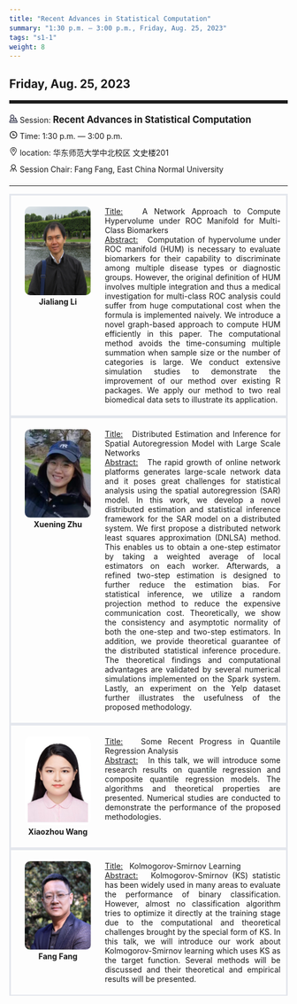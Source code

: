 ```yaml
---
title: "Recent Advances in Statistical Computation"
summary: "1:30 p.m. — 3:00 p.m., Friday, Aug. 25, 2023"
tags: "s1-1"
weight: 8
---
```


Friday, Aug. 25, 2023
------


<hr style="border: 0; border-top: 5px solid;">

<div class="tip">
    <img class="icon" src="/icon/yanjiang.png" />
    Session: <span class="font-bold" style="font-size:120%">Recent Advances in Statistical Computation</span>
</div>

<div class="tip">
    <img class="icon" src="/icon/shizhong.png" />
    Time: 1:30 p.m. — 3:00 p.m.
</div>
<div class="tip">
    <img class="icon" src="/icon/didian.png" />
    location: 华东师范大学中北校区 文史楼201
</div>


<div class="tip">
    <img class="icon" src="/icon/lingdao.png" />
    Session Chair: Fang Fang, East China Normal University
</div>


________________________________________

<div class="row">
    <div class="left">
        <img src="/images/jialiang.png" class="avatar" />
        <div class="font-small font-bold">
            <a>
                Jialiang Li
            </a>
        </div>
    </div>
    <div class="right">
        <div class="font-small">
            <u>Title:</u> &nbsp;
            A Network Approach to Compute Hypervolume under ROC Manifold for Multi-Class Biomarkers
        </div>
        <div class="content font-small">
            <u>Abstract:</u> &nbsp;
            Computation of hypervolume under ROC manifold (HUM) is necessary to evaluate biomarkers for their capability to discriminate among multiple disease types or diagnostic groups. However, the original definition of HUM involves multiple integration and thus a medical investigation for multi-class ROC analysis could suffer from huge computational cost when the formula is implemented naively. We introduce a novel graph-based approach to compute HUM efficiently in this paper. The computational method avoids the time-consuming multiple summation when sample size or the number of categories is large. We conduct extensive simulation studies to demonstrate the improvement of our method over existing R packages. We apply our method to two real biomedical data sets to illustrate its application.
        </div>
    </div>
</div>

<div class="row">
    <div class="left">
        <img src="/images/xuening.png" class="avatar" />
        <div class="font-small font-bold">
            <a>
                Xuening Zhu
            </a>
        </div>
    </div>
    <div class="right">
        <div class="font-small">
            <u>Title:</u> &nbsp;
            Distributed Estimation and Inference for Spatial Autoregression Model with Large Scale Networks
        </div>
        <div class="content font-small">
            <u>Abstract:</u> &nbsp;
            The rapid growth of online network platforms generates large-scale network data and it poses great challenges for statistical analysis using the spatial autoregression (SAR) model. In this work, we develop a novel distributed estimation and statistical inference framework for the SAR model on a distributed system. We first propose a distributed network least squares approximation (DNLSA) method. This enables us to obtain a one-step estimator by taking a weighted average of local estimators on each worker. Afterwards, a refined two-step estimation is designed to further reduce the estimation bias. For statistical inference, we utilize a random projection method to reduce the expensive communication cost. Theoretically, we show the consistency and asymptotic normality of both the one-step and two-step estimators. In addition, we provide theoretical guarantee of the distributed statistical inference procedure. The theoretical findings and computational advantages are validated by several numerical simulations implemented on the Spark system. Lastly, an experiment on the Yelp dataset further illustrates the usefulness of the proposed methodology.
        </div>
    </div>
</div>

<div class="row">
    <div class="left">
        <img src="/images/xiaozhou.png" class="avatar" />
        <div class="font-small font-bold">
            <a>
                Xiaozhou Wang
            </a>
        </div>
    </div>
    <div class="right">
        <div class="font-small">
            <u>Title:</u> &nbsp;
            Some Recent Progress in Quantile Regression Analysis
        </div>
        <div class="content font-small">
            <u>Abstract:</u> &nbsp;
            In this talk, we will introduce some research results on quantile regression and composite quantile regression models. The algorithms and theoretical properties are presented. Numerical studies are conducted to demonstrate the performance of the proposed methodologies.
        </div>
    </div>
</div>

<div class="row">
    <div class="left">
        <img src="/images/fangfang.png" class="avatar" />
        <div class="font-small font-bold">
            <a>
                Fang Fang
            </a>
        </div>
    </div>
    <div class="right">
        <div class="font-small">
            <u>Title:</u> &nbsp;
            Kolmogorov-Smirnov Learning
        </div>
        <div class="content font-small">
            <u>Abstract:</u> &nbsp;
            Kolmogorov-Smirnov (KS) statistic has been widely used in many areas to evaluate the performance of binary classification. However, almost no classification algorithm tries to optimize it directly at the training stage due to the computational and theoretical challenges brought by the special form of KS. In this talk, we will introduce our work about Kolmogorov-Smirnov learning which uses KS as the target function. Several methods will be discussed and their theoretical and empirical results will be presented. 
        </div>
    </div>
</div>

<style>

.tip {
    height: 30px;
    line-height: 30px;
}

.icon {
    width: 15px;
}

.row {
    padding: 10px; 
    height: auto; 
    border-bottom-width: 2px; 
    border-style: solid; 
    border-color: #E4E7ED; 
    padding-bottom: 20px; 
    padding-top: 20px;
    display: flex; 
    text-align: justify;
}

.left {
    min-width: 150px !important;
    text-align: center;
}

.avatar {
    width: 120px;
    height: 160px;
    max-width: 100%;
    border-radius: 10px;
}

.right {
    margin-left: 10px; 
    max-width: 80%;
}


.font-small {
    /* font-size: 16px; */
}

.font-bold {
    font-weight: bold;
}
</style>